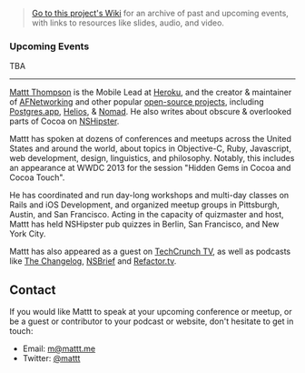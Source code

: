 > [Go to this project's Wiki](https://github.com/mattt/speaking/wiki/) for an archive of past and upcoming events, with links to resources like slides, audio, and video.

### Upcoming Events

TBA

---

[Mattt Thompson](http://mattt.me) is the Mobile Lead at [Heroku](http://heroku.com), and the creator & maintainer of [AFNetworking](https://github.com/afnetworking/afnetworking) and other popular [open-source projects](https://github.com/mattt), including [Postgres.app](http://postgresapp.com), [Helios](http://helios.io), & [Nomad](http://nomad-cli.com). He also writes about obscure & overlooked parts of Cocoa on [NSHipster](http://nshipster.com).

Mattt has spoken at dozens of conferences and meetups across the United States and around the world, about topics in Objective-C, Ruby, Javascript, web development, design, linguistics, and philosophy. Notably, this includes an appearance at WWDC 2013 for the session "Hidden Gems in Cocoa and Cocoa Touch". 

He has coordinated and run day-long workshops and multi-day classes on Rails and iOS Development, and organized meetup groups in Pittsburgh, Austin, and San Francisco. Acting in the capacity of quizmaster and host, Mattt has held NSHipster pub quizzes in Berlin, San Francisco, and New York City.

Mattt has also appeared as a guest on [TechCrunch TV](http://techcrunch.com/2012/07/04/in-the-studio-herokus-mattt-thompson-wants-to-automate-away-web-development/), as well as podcasts like [The Changelog](http://5by5.tv/changelog/98), [NSBrief](http://nsbrief.tumblr.com/post/29848292871) and [Refactor.tv](http://refactor.tv).

## Contact

If you would like Mattt to speak at your upcoming conference or meetup, or be a guest or contributor to your podcast or website, don't hesitate to get in touch:

- Email: <m@mattt.me>
- Twitter: [@mattt](https://twitter.com/mattt)
